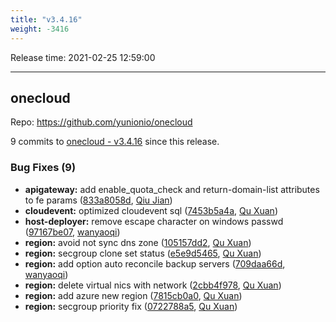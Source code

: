 ```yaml
---
title: "v3.4.16"
weight: -3416
---
```


Release time: 2021-02-25 12:59:00

---
## onecloud

Repo: https://github.com/yunionio/onecloud

9 commits to [onecloud - v3.4.16] since this release.

### Bug Fixes (9)
- **apigateway:** add enable_quota_check and return-domain-list attributes to fe params ([833a8058d](https://github.com/yunionio/onecloud/commit/833a8058dd46d06d583e29678eb4e6ec512fd585), [Qiu Jian](mailto:qiujian@yunionyun.com))
- **cloudevent:** optimized cloudevent sql ([7453b5a4a](https://github.com/yunionio/onecloud/commit/7453b5a4aa9d8fa3cdab4556b6030dd0d8dac90e), [Qu Xuan](mailto:quxuan@yunionyun.com))
- **host-deployer:** remove escape character on windows passwd ([97167be07](https://github.com/yunionio/onecloud/commit/97167be073c162813a12bf5e1d72dc8c76b82358), [wanyaoqi](mailto:wanyaoqi@yunionyun.com))
- **region:** avoid not sync dns zone ([105157dd2](https://github.com/yunionio/onecloud/commit/105157dd220f39a65c9bb8639fda674abaf7401f), [Qu Xuan](mailto:quxuan@yunionyun.com))
- **region:** secgroup clone set status ([e5e9d5465](https://github.com/yunionio/onecloud/commit/e5e9d54655eb4bb99e3b8543fc913221e01f6d21), [Qu Xuan](mailto:quxuan@yunionyun.com))
- **region:** add option auto reconcile backup servers ([709daa66d](https://github.com/yunionio/onecloud/commit/709daa66d357fb292a2d4620bfaa197dde7af059), [wanyaoqi](mailto:wanyaoqi@yunionyun.com))
- **region:** delete virtual nics with network ([2cbb4f978](https://github.com/yunionio/onecloud/commit/2cbb4f97844b54a075d7ca5c427ef423088dccd6), [Qu Xuan](mailto:quxuan@yunionyun.com))
- **region:** add azure new region ([7815cb0a0](https://github.com/yunionio/onecloud/commit/7815cb0a0ca600f180761bb402900e6e4e717b8a), [Qu Xuan](mailto:quxuan@yunionyun.com))
- **region:** secgroup priority fix ([0722788a5](https://github.com/yunionio/onecloud/commit/0722788a5aee5f9f0502d69719acb1ed12f076fc), [Qu Xuan](mailto:quxuan@yunionyun.com))

[onecloud - v3.4.16]: https://github.com/yunionio/onecloud/compare/v3.4.15...v3.4.16
